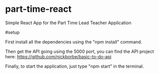 # part-time-react
Simple React App for the Part Time Lead Teacher Application

#setup

First install all the dependencies using the "npm install" command.

Then get the API going using the 5000 port, you can find the API project here: https://github.com/nickborbe/basic-to-do-api

Finally, to start the application, just type "npm start" in the terminal.